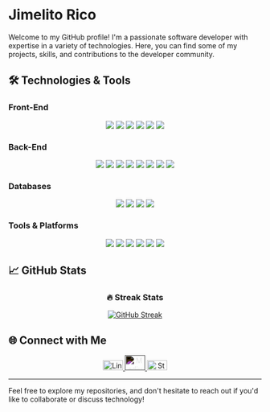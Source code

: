 # Jimelito Rico

Welcome to my GitHub profile! I'm a passionate software developer with expertise in a variety of technologies. Here, you can find some of my projects, skills, and contributions to the developer community.

## 🛠️ Technologies & Tools

### Front-End
<p align="center">
  <img src="https://img.shields.io/badge/-JavaScript-000?&logo=JavaScript">
  <img src="https://img.shields.io/badge/-TypeScript-000?&logo=TypeScript">
  <img src="https://img.shields.io/badge/-React-000?&logo=React">
  <img src="https://img.shields.io/badge/-HTML-000?&logo=HTML5">
  <img src="https://img.shields.io/badge/-CSS-000?&logo=CSS3">
  <img src="https://img.shields.io/badge/-AngularJS-000?&logo=AngularJS">
</p>

### Back-End
<p align="center">
  <img src="https://img.shields.io/badge/-Python-000?&logo=Python">
  <img src="https://img.shields.io/badge/-Java-000?&logo=Java&logoColor=007396">
  <img src="https://img.shields.io/badge/-PHP-000?&logo=PHP">
  <img src="https://img.shields.io/badge/-Node.js-000?&logo=node.js">
  <img src="https://img.shields.io/badge/-Ruby%20on%20Rails-000?&logo=Ruby-on-Rails">
  <img src="https://img.shields.io/badge/-Laravel-000?&logo=Laravel">
  <img src="https://img.shields.io/badge/-CodeIgniter-000?&logo=CodeIgniter">
  <img src="https://img.shields.io/badge/-Yii%20Framework-000?&logo=Yii">
</p>

### Databases
<p align="center">
  <img src="https://img.shields.io/badge/-MySQL-000?&logo=MySQL">
  <img src="https://img.shields.io/badge/-MongoDB-000?&logo=MongoDB">
  <img src="https://img.shields.io/badge/-PostgreSQL-000?&logo=PostgreSQL">
  <img src="https://img.shields.io/badge/-Microsoft%20SQL%20Server-000?&logo=Microsoft-SQL-Server">
</p>

### Tools & Platforms
<p align="center">
  <img src="https://img.shields.io/badge/-AWS-000?&logo=Amazon-AWS&logoColor=F90">
  <img src="https://img.shields.io/badge/-Docker-000?&logo=Docker">
  <img src="https://img.shields.io/badge/-GitLab-000?&logo=GitLab">
  <img src="https://img.shields.io/badge/-GitHub-000?&logo=GitHub">
  <img src="https://img.shields.io/badge/-Redis-000?&logo=Redis">
  <img src="https://img.shields.io/badge/-Linux%20Administration-000?&logo=Linux">
</p>

## 📈 GitHub Stats

<div align="center">
  <h3>🔥 Streak Stats</h3>
  <a href="https://github.com/jimsrico/github-readme-streak-stats">
    <img title="🔥 Get streak stats for your profile at git.io/streak-stats" alt="GitHub Streak" src="https://streak-stats.demolab.com/?user=jimsrico&theme=monokai-metallian&hide_border=true"/>
  </a>
</div>

## 🌐 Connect with Me

<p align="center">
  <a href="https://linkedin.com/in/jimelito-rico" target="_blank">
    <img src="https://raw.githubusercontent.com/rahuldkjain/github-profile-readme-generator/master/src/images/icons/Social/linked-in-alt.svg" alt="LinkedIn" height="20" width="40" />
  </a>
  <a href="https://medium.com/jimsrico" target="_blank">
    <img src="https://cdn.jsdelivr.net/npm/simple-icons@3.0.1/icons/medium.svg" alt="Medium" height="30" width="40" style="filter: invert(100%);"/>
  </a>
  <a href="https://stackoverflow.com/users/jimsrico" target="_blank">
    <img src="https://raw.githubusercontent.com/rahuldkjain/github-profile-readme-generator/master/src/images/icons/Social/stack-overflow.svg" alt="Stack Overflow" height="20" width="40" />
  </a>
</p>

---

Feel free to explore my repositories, and don't hesitate to reach out if you'd like to collaborate or discuss technology!

